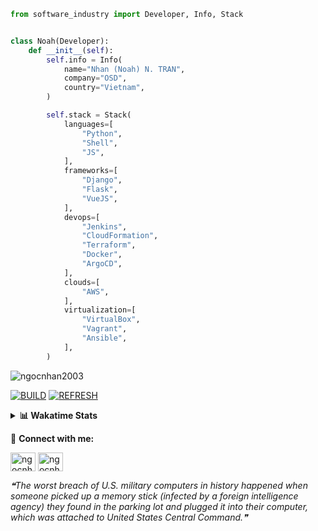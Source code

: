 ```python
from software_industry import Developer, Info, Stack


class Noah(Developer):
    def __init__(self):
        self.info = Info(
            name="Nhan (Noah) N. TRAN",
            company="OSD",
            country="Vietnam",
        )

        self.stack = Stack(
            languages=[
                "Python",
                "Shell",
                "JS",
            ],
            frameworks=[
                "Django",
                "Flask",
                "VueJS",
            ],
            devops=[
                "Jenkins",
                "CloudFormation",
                "Terraform",
                "Docker",
                "ArgoCD",
            ],
            clouds=[
                "AWS",
            ],
            virtualization=[
                "VirtualBox",
                "Vagrant",
                "Ansible",
            ],
        )
```
<img src="https://komarev.com/ghpvc/?username=ngocnhan2003&label=Profile%20views&color=0e75b6&style=flat" alt="ngocnhan2003" /> 

[![BUILD](https://github.com/ngocnhan2003/ngocnhan2003/actions/workflows/001_build.yml/badge.svg)](https://github.com/ngocnhan2003/ngocnhan2003/actions/workflows/001_build.yml)
[![REFRESH](https://github.com/ngocnhan2003/ngocnhan2003/actions/workflows/002_refresh.yml/badge.svg)](https://github.com/ngocnhan2003/ngocnhan2003/actions/workflows/002_refresh.yml)

<details> 
  <summary><b>📊 Wakatime Stats</b></summary>
  <br>
  
<!--START_SECTION:waka-->
![Code Time](http://img.shields.io/badge/Code%20Time-535%20hrs-blue)

**I'm an Early 🐤** 

```text
🌞 Morning    43 commits     █████░░░░░░░░░░░░░░░░░░░░   20.57% 
🌆 Daytime    71 commits     ████████░░░░░░░░░░░░░░░░░   33.97% 
🌃 Evening    38 commits     ████░░░░░░░░░░░░░░░░░░░░░   18.18% 
🌙 Night      57 commits     ██████░░░░░░░░░░░░░░░░░░░   27.27%

```
📅 **I'm Most Productive on Sunday** 

```text
Monday       63 commits     ███████░░░░░░░░░░░░░░░░░░   30.14% 
Tuesday      26 commits     ███░░░░░░░░░░░░░░░░░░░░░░   12.44% 
Wednesday    22 commits     ██░░░░░░░░░░░░░░░░░░░░░░░   10.53% 
Thursday     5 commits      ░░░░░░░░░░░░░░░░░░░░░░░░░   2.39% 
Friday       4 commits      ░░░░░░░░░░░░░░░░░░░░░░░░░   1.91% 
Saturday     9 commits      █░░░░░░░░░░░░░░░░░░░░░░░░   4.31% 
Sunday       80 commits     █████████░░░░░░░░░░░░░░░░   38.28%

```


📊 **This Week I Spent My Time On** 

```text
⌚︎ Time Zone: Asia/Ho_Chi_Minh

💬 Programming Languages: 
Go                       23 hrs 6 mins       ████████████████████░░░░░   82.48% 
Python                   2 hrs 9 mins        ██░░░░░░░░░░░░░░░░░░░░░░░   7.7% 
SQL                      1 hr 31 mins        █░░░░░░░░░░░░░░░░░░░░░░░░   5.45% 
Other                    24 mins             ░░░░░░░░░░░░░░░░░░░░░░░░░   1.49% 
YAML                     12 mins             ░░░░░░░░░░░░░░░░░░░░░░░░░   0.73%

🔥 Editors: 
GoLand                   24 hrs 47 mins      ██████████████████████░░░   88.47% 
VS Code                  3 hrs 13 mins       ███░░░░░░░░░░░░░░░░░░░░░░   11.53%

💻 Operating System: 
Linux                    27 hrs 51 mins      ████████████████████████░   99.43% 
Mac                      9 mins              ░░░░░░░░░░░░░░░░░░░░░░░░░   0.57%

```

**I Mostly Code in Python** 

```text
Python                   14 repos            ███████████░░░░░░░░░░░░░░   43.75% 
JavaScript               6 repos             ████░░░░░░░░░░░░░░░░░░░░░   18.75% 
TypeScript               2 repos             █░░░░░░░░░░░░░░░░░░░░░░░░   6.25% 
Kotlin                   2 repos             █░░░░░░░░░░░░░░░░░░░░░░░░   6.25% 
Vue                      2 repos             █░░░░░░░░░░░░░░░░░░░░░░░░   6.25%

```



 Last Updated on 26/09/2022 13:46:00 UTC+7
<!--END_SECTION:waka-->
</details>

🔗 **Connect with me:**

<a href="https://linkedin.com/in/ngocnhan2003" target="blank"><img align="center" src="https://raw.githubusercontent.com/rahuldkjain/github-profile-readme-generator/master/src/images/icons/Social/linked-in-alt.svg" alt="ngocnhan2003" height="30" width="40" /></a>
<a href="https://instagram.com/ngocnhan2003" target="blank"><img align="center" src="https://raw.githubusercontent.com/rahuldkjain/github-profile-readme-generator/master/src/images/icons/Social/instagram.svg" alt="ngocnhan2003" height="30" width="40" /></a>


<!--STARTS_HERE_QUOTE_README-->
<i>❝The worst breach of U.S. military computers in history happened when someone picked up a memory stick (infected by a foreign intelligence agency) they found in the parking lot and plugged it into their computer, which was attached to United States Central Command.❞</i>
<!--ENDS_HERE_QUOTE_README-->
